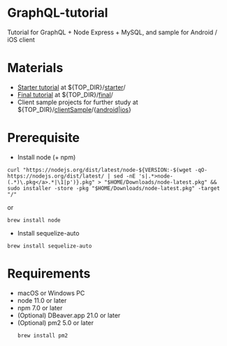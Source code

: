 # GraphQL-tutorial
Tutorial for GraphQL + Node  Express + MySQL, and sample for Android / iOS client

# Materials
- [Starter tutorial](https://github.com/neoroman/GraphQL-tutorial/tree/main/starter#graphql-tutorial-starter) at ${TOP_DIR}/[starter](https://github.com/neoroman/GraphQL-tutorial/tree/main/starter)/
- [Final tutorial](https://github.com/neoroman/GraphQL-tutorial/tree/main/final#graphql-tutorial-for-final) at ${TOP_DIR}/[final](https://github.com/neoroman/GraphQL-tutorial/tree/main/final)/
- Client sample projects for further study at ${TOP_DIR}/[clientSample](https://github.com/neoroman/GraphQL-tutorial/tree/main/clientSample)/{[android](https://github.com/neoroman/GraphQL-tutorial/tree/main/clientSample/android#android-sample-for-graphql-tutorial)|[ios](https://github.com/neoroman/GraphQL-tutorial/tree/main/clientSample/ios#ios-sample-for-graphql-tutorial)}

# Prerequisite
* Install node (+ npm)
```
curl "https://nodejs.org/dist/latest/node-${VERSION:-$(wget -qO- https://nodejs.org/dist/latest/ | sed -nE 's|.*>node-(.*)\.pkg</a>.*|\1|p')}.pkg" > "$HOME/Downloads/node-latest.pkg" && sudo installer -store -pkg "$HOME/Downloads/node-latest.pkg" -target "/"
```
or
```
brew install node
```
* Install sequelize-auto
```
brew install sequelize-auto
```

# Requirements
- macOS or Windows PC
- node 11.0 or later
- npm 7.0 or later
- (Optional) DBeaver.app 21.0 or later
- (Optional) pm2 5.0 or later
   ```
   brew install pm2
   ```
